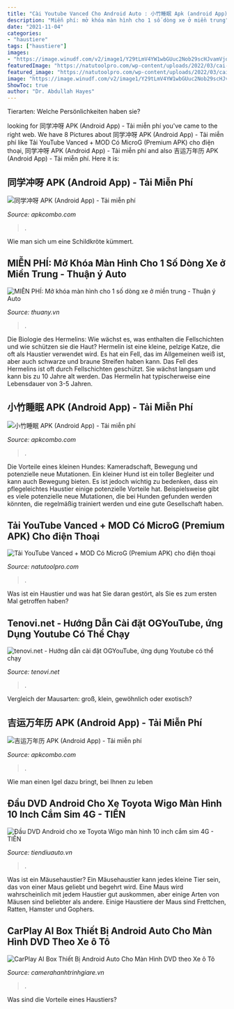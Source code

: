 ```yaml
---
title: "Cài Youtube Vanced Cho Android Auto : 小竹睡眠 Apk (android App)"
description: "Miễn phí: mở khóa màn hình cho 1 số dòng xe ở miền trung"
date: "2021-11-04"
categories:
- "haustiere"
tags: ["haustiere"]
images:
- "https://image.winudf.com/v2/image1/Y29tLmV4YW1wbGUuc2Nob29scHJvamVjdF8xNjYyNTg2NTU5XzA3MA/screen-1.jpg?h=355&amp;fakeurl=1&amp;type=.jpg"
featuredImage: "https://natutoolpro.com/wp-content/uploads/2022/03/cai-dat-youtube-vanced.jpg"
featured_image: "https://natutoolpro.com/wp-content/uploads/2022/03/cai-dat-youtube-vanced.jpg"
image: "https://image.winudf.com/v2/image1/Y29tLmV4YW1wbGUuc2Nob29scHJvamVjdF8xNjYyNTg2NTU5XzA3MA/screen-1.jpg?h=355&amp;fakeurl=1&amp;type=.jpg"
ShowToc: true
author: "Dr. Abdullah Hayes"
---
```



Tierarten: Welche Persönlichkeiten haben sie?

	

		
looking for 同学冲呀 APK (Android App) - Tải miễn phí you've came to the right web. We have 8 Pictures about 同学冲呀 APK (Android App) - Tải miễn phí like Tải YouTube Vanced + MOD Có MicroG (Premium APK) cho điện thoại, 同学冲呀 APK (Android App) - Tải miễn phí and also 吉运万年历 APK (Android App) - Tải miễn phí. Here it is:
		
    
## 同学冲呀 APK (Android App) - Tải Miễn Phí

<img loading=lazy src="https://image.winudf.com/v2/image1/Y29tLmV4YW1wbGUuc2Nob29scHJvamVjdF8xNjYyNTg2NTU5XzA3MA/screen-1.jpg?h=355&amp;fakeurl=1&amp;type=.jpg" onerror="this.onerror=null;this.src='https://tse4.mm.bing.net/th?id=OIP.tRQNS3JQGUm_tc5UQ9cocQDVFj&amp;pid=15.1';" alt="同学冲呀 APK (Android App) - Tải miễn phí">

_Source: apkcombo.com_

>. 

	

Wie man sich um eine Schildkröte kümmert.

    
## MIỄN PHÍ: Mở Khóa Màn Hình Cho 1 Số Dòng Xe ở Miền Trung - Thuận ý Auto

<img loading=lazy src="https://thuany.vn/upload/images/mo-rong-tinh-nang-tren-xe-mazda-tai-thuan-y-quang-ngai.jpg" onerror="this.onerror=null;this.src='https://tse2.mm.bing.net/th?id=OIP.BZZYqlX1Xxgz7rCaNVJcqAHaFj&amp;pid=15.1';" alt="MIỄN PHÍ: Mở khóa màn hình cho 1 số dòng xe ở miền trung - Thuận ý Auto">

_Source: thuany.vn_

>. 

	

Die Biologie des Hermelins: Wie wächst es, was enthalten die Fellschichten und wie schützen sie die Haut?
Hermelin ist eine kleine, pelzige Katze, die oft als Haustier verwendet wird. Es hat ein Fell, das im Allgemeinen weiß ist, aber auch schwarze und braune Streifen haben kann. Das Fell des Hermelins ist oft durch Fellschichten geschützt. Sie wächst langsam und kann bis zu 10 Jahre alt werden. Das Hermelin hat typischerweise eine Lebensdauer von 3-5 Jahren.

    
## 小竹睡眠 APK (Android App) - Tải Miễn Phí

<img loading=lazy src="https://image.winudf.com/v2/image1/Y29tLmp1bmNoZW5nLm9kYWtlc2xlZXBfMTY2MjkyNTEzM18wMzE/screen-1.jpg?h=355&amp;fakeurl=1&amp;type=.jpg" onerror="this.onerror=null;this.src='https://tse1.mm.bing.net/th?id=OIP.9ME2KfcGCMqCP6YXWujPQADVFj&amp;pid=15.1';" alt="小竹睡眠 APK (Android App) - Tải miễn phí">

_Source: apkcombo.com_

>. 

	

Die Vorteile eines kleinen Hundes: Kameradschaft, Bewegung und potenzielle neue Mutationen.
Ein kleiner Hund ist ein toller Begleiter und kann auch Bewegung bieten. Es ist jedoch wichtig zu bedenken, dass ein pflegeleichtes Haustier einige potenzielle Vorteile hat. Beispielsweise gibt es viele potenzielle neue Mutationen, die bei Hunden gefunden werden könnten, die regelmäßig trainiert werden und eine gute Gesellschaft haben.

    
## Tải YouTube Vanced + MOD Có MicroG (Premium APK) Cho điện Thoại

<img loading=lazy src="https://natutoolpro.com/wp-content/uploads/2022/03/cai-dat-youtube-vanced.jpg" onerror="this.onerror=null;this.src='https://tse2.mm.bing.net/th?id=OIP.YtbyOpWde8H8RVC-e3gX4QHaDX&amp;pid=15.1';" alt="Tải YouTube Vanced + MOD Có MicroG (Premium APK) cho điện thoại">

_Source: natutoolpro.com_

>. 

	

Was ist ein Haustier und was hat Sie daran gestört, als Sie es zum ersten Mal getroffen haben?

    
## Tenovi.net - Hướng Dẫn Cài đặt OGYouTube, ứng Dụng Youtube Có Thể Chạy

<img loading=lazy src="https://tenovi.net/public/upload/images/2017/12/19/android-huong-dan-cai-dat-ung-dung-ogyoutube-co-the-tai-video-va-phat-nhac-nen-nhu-zing-mp3_5_3.png" onerror="this.onerror=null;this.src='https://tse4.mm.bing.net/th?id=OIP.jxm4oIB5lzEQopvTy8FqfwHaEY&amp;pid=15.1';" alt="tenovi.net - Hướng dẫn cài đặt OGYouTube, ứng dụng Youtube có thể chạy">

_Source: tenovi.net_

>. 

	

Vergleich der Mausarten: groß, klein, gewöhnlich oder exotisch?

    
## 吉运万年历 APK (Android App) - Tải Miễn Phí

<img loading=lazy src="https://image.winudf.com/v2/image1/Y29tLmJhaWdlLmppeXVud25sXzE2NjI4NDAyOTNfMDMz/screen-1.jpg?h=355&amp;fakeurl=1&amp;type=.jpg" onerror="this.onerror=null;this.src='https://tse2.mm.bing.net/th?id=OIP.eccd3RzCpqkeHcfXtzP2BQDVFj&amp;pid=15.1';" alt="吉运万年历 APK (Android App) - Tải miễn phí">

_Source: apkcombo.com_

>. 

	

Wie man einen Igel dazu bringt, bei Ihnen zu leben

    
## Đầu DVD Android Cho Xe Toyota Wigo Màn Hình 10 Inch Cắm Sim 4G - TIẾN

<img loading=lazy src="https://tiendiuauto.vn/wp-content/uploads/2019/01/10840221_vios_2006-2012.jpg" onerror="this.onerror=null;this.src='https://tse1.mm.bing.net/th?id=OIP.CCO0MXf6E3QF7baBsGbRdQHaFi&amp;pid=15.1';" alt="Đầu DVD Android cho xe Toyota Wigo màn hình 10 inch cắm sim 4G - TIẾN">

_Source: tiendiuauto.vn_

>. 

	

Was ist ein Mäusehaustier?
Ein Mäusehaustier kann jedes kleine Tier sein, das von einer Maus geliebt und begehrt wird. Eine Maus wird wahrscheinlich mit jedem Haustier gut auskommen, aber einige Arten von Mäusen sind beliebter als andere. Einige Haustiere der Maus sind Frettchen, Ratten, Hamster und Gophers.

    
## CarPlay AI Box Thiết Bị Android Auto Cho Màn Hình DVD Theo Xe ô Tô

<img loading=lazy src="https://camerahanhtrinhgiare.vn/wp-content/uploads/2021/03/carplay-cho-xe-ô-tô.png" onerror="this.onerror=null;this.src='https://tse4.mm.bing.net/th?id=OIP.IAcE_xsK7cT10OYyFK0PQQHaE2&amp;pid=15.1';" alt="CarPlay AI Box Thiết Bị Android Auto Cho Màn Hình DVD theo Xe ô Tô">

_Source: camerahanhtrinhgiare.vn_

>. 

	

Was sind die Vorteile eines Haustiers?

